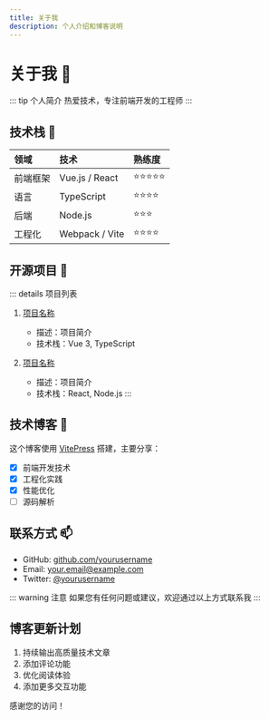 ```yaml
---
title: 关于我
description: 个人介绍和博客说明
---
```


# 关于我 :wave:

::: tip 个人简介
热爱技术，专注前端开发的工程师
:::

## 技术栈 :rocket:

| 领域 | 技术 | 熟练度 |
|:--|:--|:--|
| 前端框架 | Vue.js / React | ⭐⭐⭐⭐⭐ |
| 语言 | TypeScript | ⭐⭐⭐⭐ |
| 后端 | Node.js | ⭐⭐⭐ |
| 工程化 | Webpack / Vite | ⭐⭐⭐⭐ |

## 开源项目 :star2:

::: details 项目列表
1. [项目名称](https://github.com/yourusername/project1)
   - 描述：项目简介
   - 技术栈：Vue 3, TypeScript
   
2. [项目名称](https://github.com/yourusername/project2)
   - 描述：项目简介
   - 技术栈：React, Node.js
:::

## 技术博客 :pencil:

这个博客使用 [VitePress](https://vitepress.dev/) 搭建，主要分享：

- [x] 前端开发技术
- [x] 工程化实践
- [x] 性能优化
- [ ] 源码解析

## 联系方式 :mailbox:

- GitHub: [github.com/yourusername](https://github.com/yourusername)
- Email: your.email@example.com
- Twitter: [@yourusername](https://twitter.com/yourusername)

::: warning 注意
如果您有任何问题或建议，欢迎通过以上方式联系我
:::

## 博客更新计划

1. 持续输出高质量技术文章
2. 添加评论功能
3. 优化阅读体验
4. 添加更多交互功能

感谢您的访问！ 